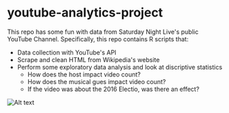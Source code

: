 # youtube-analytics-project
This repo has some fun with data from Saturday Night Live's public YouTube Channel. Specifically, this repo contains R scripts that:

- Data collection with YouTube's API
- Scrape and clean HTML from Wikipedia's website
- Perform some exploratory data analysis and look at discriptive statistics 
  - How does the host impact video count? 
  - How does the musical gues impact video count? 
  - If the video was about the 2016 Electio, was there an effect? 
 
  
![Alt text](/rplot.jpg?raw=true "Optional Title")

